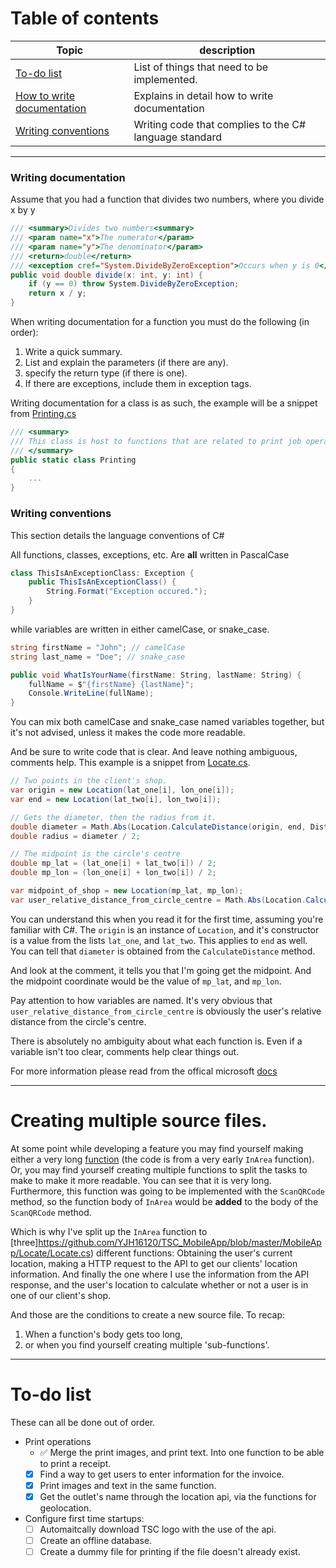 ﻿# Table of contents
Topic | description |
--- | --- |
|[To-do list](https://github.com/YJH16120/TSC_MobileApp#To-do-list) | List of things that need to be implemented. |
|[How to write documentation](https://github.com/YJH16120/TSC_MobileApp#Writing-documentation) | Explains in detail how to write documentation |
|[Writing conventions](https://github.com/YJH16120/TSC_MobileApp#Writing-conventions) | Writing code that complies to the C# language standard |

---
### Writing documentation
Assume that you had a function that divides two numbers, where you divide x by y
```csharp
/// <summary>Divides two numbers<summary>
/// <param name="x">The numerator</param>
/// <param name="y">The denominator</param>
/// <return>double</return>
/// <exception cref="System.DivideByZeroException">Occurs when y is 0</exception>
public void double divide(x: int, y: int) {
	if (y == 0) throw System.DivideByZeroException;
	return x / y;
}
```
When writing documentation for a function you must do the following (in order):
1. Write a quick summary.
2. List and explain the parameters (if there are any).
3. specify the return type (if there is one).
4. If there are exceptions, include them in exception tags.

Writing documentation for a class is as such, the example will be a snippet from [Printing.cs](https://github.com/YJH16120/TSC_MobileApp/blob/master/MobileApp/Printing/Printing.cs)
```csharp
/// <summary>
/// This class is host to functions that are related to print job operations.
/// </summary>
public static class Printing
{
	...
}
```

### Writing conventions
This section details the language conventions of C#  

All functions, classes, exceptions, etc. Are **all** written in PascalCase
```csharp
class ThisIsAnExceptionClass: Exception {
	public ThisIsAnExceptionClass() {
		String.Format("Exception occured.");
	}
}
```
while variables are written in either camelCase, or snake_case. 
```cs
string firstName = "John"; // camelCase
string last_name = "Doe"; // snake_case

public void WhatIsYourName(firstName: String, lastName: String) {
	fullName = $"{firstName} {lastName}";
	Console.WriteLine(fullName);
}
```
You can mix both camelCase and snake_case named variables together, but it's not advised, unless it makes the code more readable.

And be sure to write code that is clear. And leave nothing ambiguous, comments help. This example is a snippet 
from [Locate.cs](https://github.com/YJH16120/TSC_MobileApp/blob/master/MobileApp/Locate/Locate.cs).
```csharp
// Two points in the client's shop.
var origin = new Location(lat_one[i], lon_one[i]);
var end = new Location(lat_two[i], lon_two[i]);

// Gets the diameter, then the radius from it.
double diameter = Math.Abs(Location.CalculateDistance(origin, end, DistanceUnits.Kilometers));
double radius = diameter / 2;

// The midpoint is the circle's centre
double mp_lat = (lat_one[i] + lat_two[i]) / 2;
double mp_lon = (lon_one[i] + lon_two[i]) / 2;

var midpoint_of_shop = new Location(mp_lat, mp_lon);
var user_relative_distance_from_circle_centre = Math.Abs(Location.CalculateDistance(user_coordinate, midpoint_of_shop, DistanceUnits.Kilometers));
```
You can understand this when you read it for the first time, assuming you're familiar with C#. The `origin` is an instance of `Location`, and it's constructor is a value from the lists `lat_one`, and `lat_two`.
This applies to `end` as well. You can tell that `diameter` is obtained from the `CalculateDistance` method.

And look at the comment, it tells you that I'm going get the midpoint. And the midpoint coordinate would be the value of `mp_lat`, and `mp_lon`. 

Pay attention to how variables are named. It's very obvious that `user_relative_distance_from_circle_centre` is obviously the user's relative distance from the circle's centre. 

There is absolutely no ambiguity about what each function is. Even if a variable isn't too clear, comments help clear things out.

For more information please read from the offical microsoft [docs](https://docs.microsoft.com/en-us/dotnet/csharp/programming-guide/inside-a-program/coding-conventions)

---
# Creating multiple source files.
At some point while developing a feature you may find yourself making either a very long [function](https://paste.rs/aRc.cs) (the code is from a very early `InArea` function). Or, you may find yourself creating multiple functions to split the tasks to make to make it more readable. You can see that it is very long. Furthermore, this function was going to be implemented with the `ScanQRCode` method, so the function body of `InArea` would be **added** to the body of the `ScanQRCode` method.

Which is why I've split up the `InArea` function to [three]https://github.com/YJH16120/TSC_MobileApp/blob/master/MobileApp/Locate/Locate.cs) different functions: Obtaining the user's current location, making a HTTP request to the API to get our clients' location information. And finally the one where I use the information from the API response, and the user's location to calculate whether or not a user is in one of our client's shop.

And those are the conditions to create a new source file. To recap:
1. When a function's body gets too long, 
2. or when you find yourself creating multiple 'sub-functions'.

---
# To-do list
These can all be done out of order.

- Print operations
	- :white_check_mark: Merge the print images, and print text. Into one function to be able to print a receipt.
	- [x] Find a way to get users to enter information for the invoice.
	- [x] Print images and text in the same function.
	- [x] Get the outlet's name through the location api, via the functions for geolocation. 

- Configure first time startups:
	- [ ] Automaitcally download TSC logo with the use of the api.
	- [ ] Create an offline database.
    - [ ] Create a dummy file for printing if the file doesn't already exist.
